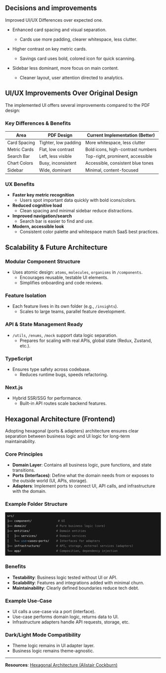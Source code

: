 ## Decisions and improvements

Improved UI/UX Differences over expected one.

-  Enhanced card spacing and visual separation.

   -  Cards use more padding, clearer whitespace, less clutter.

-  Higher contrast on key metric cards.

   -  Savings card uses bold, colored icon for quick scanning.

-  Sidebar less dominant, more focus on main content.
   -  Cleaner layout, user attention directed to analytics.

## UI/UX Improvements Over Original Design

The implemented UI offers several improvements compared to the PDF design:

### Key Differences & Benefits

| Area         | PDF Design           | Current Implementation (Better)   |
| ------------ | -------------------- | --------------------------------- |
| Card Spacing | Tighter, low padding | More whitespace, less clutter     |
| Metric Cards | Flat, low contrast   | Bold icons, high-contrast numbers |
| Search Bar   | Left, less visible   | Top-right, prominent, accessible  |
| Chart Colors | Busy, inconsistent   | Accessible, consistent blue tones |
| Sidebar      | Wide, dominant       | Minimal, content-focused          |

### UX Benefits

-  **Faster key metric recognition**
   -  Users spot important data quickly with bold icons/colors.
-  **Reduced cognitive load**
   -  Clean spacing and minimal sidebar reduce distractions.
-  **Improved navigation/search**
   -  Search bar is easier to find and use.
-  **Modern, accessible look**
   -  Consistent color palette and whitespace match SaaS best practices.

## Scalability & Future Architecture

### Modular Component Structure

-  Uses atomic design: `atoms`, `molecules`, `organisms` in `/components`.
   -  Encourages reusable, testable UI elements.
   -  Simplifies onboarding and code reviews.

### Feature Isolation

-  Each feature lives in its own folder (e.g., `/insights`).
   -  Scales to large teams, parallel feature development.

### API & State Management Ready

-  `/utils`, `/enums`, `/mock` support data logic separation.
   -  Prepares for scaling with real APIs, global state (Redux, Zustand, etc.).

### TypeScript

-  Ensures type safety across codebase.
   -  Reduces runtime bugs, speeds refactoring.

### Next.js

-  Hybrid SSR/SSG for performance.
   -  Built-in API routes scale backend features.

## Hexagonal Architecture (Frontend)

Adopting hexagonal (ports & adapters) architecture ensures clear separation between business logic and UI logic for long-term maintainability.

### Core Principles

-  **Domain Layer**: Contains all business logic, pure functions, and state transitions.
-  **Ports (Interfaces)**: Define what the domain needs from or exposes to the outside world (UI, APIs, storage).
-  **Adapters**: Implement ports to connect UI, API calls, and infrastructure with the domain.

### Example Folder Structure

![alt text](image.png)

### Benefits

-  **Testability**: Business logic tested without UI or API.
-  **Scalability**: Features and integrations added with minimal churn.
-  **Maintainability**: Clearly defined boundaries reduce tech debt.

### Example Use-Case

-  UI calls a use-case via a port (interface).
-  Use-case performs domain logic, returns data to UI.
-  Infrastructure adapters handle API requests, storage, etc.

### Dark/Light Mode Compatibility

-  Theme logic remains in UI adapter layer.
-  Business logic remains theme-agnostic.

---

**Resources**:
[Hexagonal Architecture (Alistair Cockburn)](https://alistair.cockburn.us/hexagonal-architecture/)
